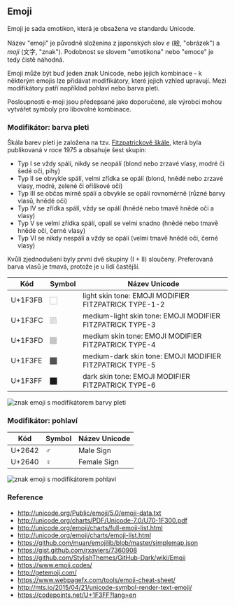 ## Emoji

Emoji je sada emotikon, která je obsažena ve standardu Unicode.

Název "emoji" je původně složenina z japonských slov *e* (絵, "obrázek") a *moji* (文字, "znak").
Podobnost se slovem "emotikona" nebo "emoce" je tedy čistě náhodná.

Emoji může být buď jeden znak Unicode, nebo jejich kombinace - k některým emojis lze přidávat modifikátory, které jejich vzhled upravují.
Mezi modifikátory patří například pohlaví nebo barva pleti.

Posloupnosti e-moji jsou předepsané jako doporučené, ale výrobci mohou vytvářet symboly pro libovolné kombinace.

### Modifikátor: barva pleti

Škála barev pleti je založena na tzv. [Fitzpatrickově škále](https://en.wikipedia.org/wiki/Fitzpatrick_scale), která byla publikovaná v roce 1975 a obsahuje šest skupin:

* Typ I se vždy spálí, nikdy se neopálí (blond nebo zrzavé vlasy, modré či šedé oči, pihy)
* Typ II se obvykle spálí, velmi zřídka se opálí (blond, hnědé nebo zrzavé vlasy, modré, zelené či oříškové oči)
* Typ III se občas mírně spálí a obvykle se opálí rovnoměrně (různé barvy vlasů, hnědé oči)
* Typ IV se zřídka spálí, vždy se opálí (hnědé nebo tmavě hnědé oči a vlasy)
* Typ V se velmi zřídka spálí, opalí se velmi snadno (hnědé nebo tmavě hnědé oči, černé vlasy)
* Typ VI se nikdy nespálí a vždy se opálí (velmi tmavě hnědé oči, černé vlasy)

Kvůli zjednodušení byly první dvě skupiny (I + II) sloučeny.
Preferovaná barva vlasů je tmavá, protože je u lidí častější.

| Kód | Symbol | Název Unicode
|---|---|---
| U+1F3FB | 🏻 | light skin tone: EMOJI MODIFIER FITZPATRICK TYPE-1-2		
| U+1F3FC | 🏼 | medium-light skin tone: EMOJI MODIFIER FITZPATRICK TYPE-3		
| U+1F3FD | 🏽 | medium skin tone: EMOJI MODIFIER FITZPATRICK TYPE-4		
| U+1F3FE | 🏾 | medium-dark skin tone: EMOJI MODIFIER FITZPATRICK TYPE-5		
| U+1F3FF | 🏿 | dark skin tone: EMOJI MODIFIER FITZPATRICK TYPE-6	
	
![znak emoji s modifikátorem barvy pleti](http://unicode.org/reports/tr51/images/other/person.png)

### Modifikátor: pohlaví

| Kód | Symbol | Název Unicode
|---|---|---
| U+2642 | ♂️ | Male Sign
| U+2640 | ♀️ | Female Sign

![znak emoji s modifikátorem pohlaví](https://cdn.arstechnica.net/wp-content/uploads/2016/07/Screen-Shot-2016-07-14-at-2.17.17-PM.png)

### Reference

- http://unicode.org/Public/emoji/5.0/emoji-data.txt
- http://unicode.org/charts/PDF/Unicode-7.0/U70-1F300.pdf
- http://unicode.org/emoji/charts/full-emoji-list.html
- http://unicode.org/emoji/charts/emoji-list.html
- https://github.com/muan/emojilib/blob/master/simplemap.json
- https://gist.github.com/rxaviers/7360908
- https://github.com/StylishThemes/GitHub-Dark/wiki/Emoji
- https://www.emoji.codes/
- http://getemoji.com/
- https://www.webpagefx.com/tools/emoji-cheat-sheet/
- http://mts.io/2015/04/21/unicode-symbol-render-text-emoji/
- https://codepoints.net/U+1F3FF?lang=en
